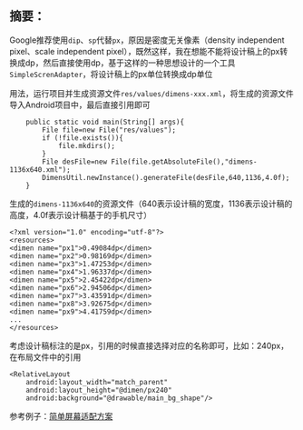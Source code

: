 ## 摘要：
Google推荐使用`dip`、`sp`代替`px`，原因是密度无关像素（density independent pixel、scale independent pixel），既然这样，我在想能不能将设计稿上的px转换成dp，然后直接使用dp，基于这样的一种思想设计的一个工具`SimpleScrenAdapter`，将设计稿上的px单位转换成dp单位

用法，运行项目并生成资源文件`res/values/dimens-xxx.xml`，将生成的资源文件导入Android项目中，最后直接引用即可

```
    public static void main(String[] args){
        File file=new File("res/values");
        if (!file.exists()){
            file.mkdirs();
        }
        File desFile=new File(file.getAbsoluteFile(),"dimens-1136x640.xml");
        DimensUtil.newInstance().generateFile(desFile,640,1136,4.0f);
    }
```

生成的`dimens-1136x640`的资源文件（640表示设计稿的宽度，1136表示设计稿的高度，4.0f表示设计稿基于的手机尺寸）

```
<?xml version="1.0" encoding="utf-8"?>
<resources>
<dimen name="px1">0.49084dp</dimen>
<dimen name="px2">0.98169dp</dimen>
<dimen name="px3">1.47253dp</dimen>
<dimen name="px4">1.96337dp</dimen>
<dimen name="px5">2.45422dp</dimen>
<dimen name="px6">2.94506dp</dimen>
<dimen name="px7">3.43591dp</dimen>
<dimen name="px8">3.92675dp</dimen>
<dimen name="px9">4.41759dp</dimen>
...
</resources>
```

考虑设计稿标注的是px，引用的时候直接选择对应的名称即可，比如：240px，在布局文件中的引用

```
<RelativeLayout
    android:layout_width="match_parent"
    android:layout_height="@dimen/px240"
    android:background="@drawable/main_bg_shape"/>
```

参考例子：[简单屏幕适配方案](https://github.com/TeachCourse/BlogSource/tree/master/screenadapter/src/main/java/cn/teachcourse/screenadapter)



